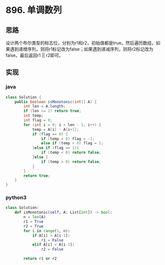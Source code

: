 # 896. 单调数列

## 思路
设计两个布尔类型的标志位，分别为r1和r2，初始值都是true。然后遍历数组，如果遇到递增序列，则将r1标记改为false；如果遇到递减序列，则将r2标记改为false。最后返回r1 || r2即可。

## 实现
### java
```java
class Solution {
    public boolean isMonotonic(int[] A) {
        int len = A.length;
        if (len <= 2) return true;
        int temp;
        int flag = 0;
        for (int i = 0; i < len - 1; i++) {
            temp = A[i] - A[i+1];
            if (flag == 0) {
                if (temp < 0) flag = -1;
                else if (temp > 0) flag = 1;
            }else if (flag == 1){
                if (temp < 0) return false;
            }else {
                if (temp > 0) return false;
            }
        }
        return true;
    }
}
```

### python3
```python
class Solution:
    def isMonotonic(self, A: List[int]) -> bool:
        n = len(A)
        r1 = True
        r2 = True
        for i in range(1, n):
            if A[i] > A[i-1]:
                r1 = False
            elif A[i] < A[i-1]:
                r2 = False
        
        return r1 or r2
```